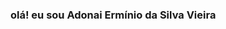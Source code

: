 ### olá! eu sou Adonai Ermínio da Silva Vieira

<!--
**Adonaiviedondon/Adonaiviedondon** is a ✨ _special_ ✨ repository because its `README.md` (this file) appears on your GitHub profile.

Here are some ideas to get you started:

- 🔭 hoje eu não trabalho
- 🌱aprendendo java e javascript
- 😄 Pronouns: ele/dele

